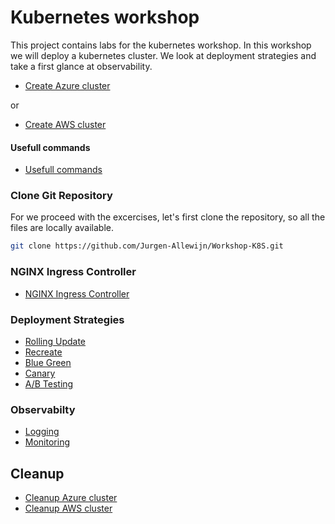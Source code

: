 # Kubernetes workshop

This project contains labs for the kubernetes workshop. In this workshop we will deploy a kubernetes cluster. We look at deployment strategies and take a first glance at observability.


- [Create Azure cluster](k8s/Azure-cluster/)

or

- [Create AWS cluster](k8s/AWS-cluster/)


#### Usefull commands

- [Usefull commands](k8s/k8s-commands/) 

### Clone Git Repository

For we proceed with the excercises, let's first clone the repository, so all the files are locally available.

```bash
git clone https://github.com/Jurgen-Allewijn/Workshop-K8S.git
````

### NGINX Ingress Controller

- [NGINX Ingress Controller](k8s/ingress/)


### Deployment Strategies

- [Rolling Update](k8s/rolling-update/)
- [Recreate](k8s/recreate/)
- [Blue Green](k8s/blue-green/)
- [Canary](k8s/canary/)
- [A/B Testing](k8s/a-b-testing/)

### Observabilty

- [Logging](k8s/logging/)
- [Monitoring](k8s/monitoring/)


## Cleanup

- [Cleanup Azure cluster](k8s/Azure-cluster/cleanup/)
- [Cleanup AWS cluster](k8s/AWS-cluster/cleanup/)